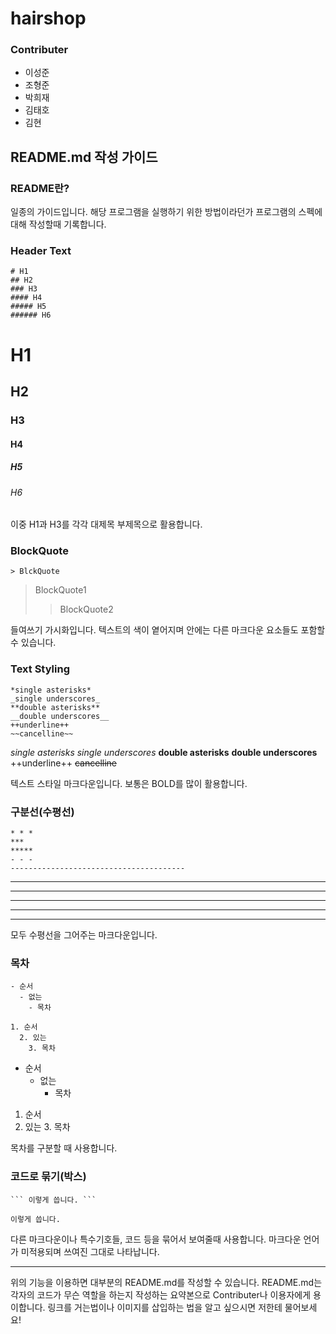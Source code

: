 # hairshop

### Contributer
- 이성준
- 조형준
- 박희재
- 김태호
- 김현



## README.md 작성 가이드
### README란?
일종의 가이드입니다. 해당 프로그램을 실행하기 위한 방법이라던가 프로그램의 스펙에 대해 작성할때 기록합니다.


### Header Text
```
# H1
## H2
### H3
#### H4
##### H5
###### H6
```
# H1
## H2
### H3
#### H4
##### H5
###### H6
이중 H1과 H3를 각각 대제목 부제목으로 활용합니다.


### BlockQuote
```
> BlckQuote
```
> BlockQuote1
>> BlockQuote2

들여쓰기 가시화입니다. 텍스트의 색이 옅어지며 안에는 다른 마크다운 요소들도 포함할 수 있습니다.


### Text Styling
```
*single asterisks*
_single underscores_
**double asterisks**
__double underscores__
++underline++
~~cancelline~~
```
*single asterisks*
_single underscores_
**double asterisks**
__double underscores__
++underline++
~~cancelline~~

텍스트 스타일 마크다운입니다. 보통은 BOLD를 많이 활용합니다.


### 구분선(수평선)
```
* * *
***
*****
- - -
---------------------------------------
```

* * *
***
*****
- - -
---------------------------------------

모두 수평선을 그어주는 마크다운입니다.


### 목차
```
- 순서
  - 없는
    - 목차

1. 순서
  2. 있는
    3. 목차
```
- 순서
  - 없는
    - 목차

1. 순서
  2. 있는
    3. 목차

목차를 구분할 때 사용합니다.


### 코드로 묶기(박스)
```
``` 이렇게 씁니다. ```
```
``` 이렇게 씁니다. ```

다른 마크다운이나 특수기호들, 코드 등을 묶어서 보여줄때 사용합니다. 
마크다운 언어가 미적용되며 쓰여진 그대로 나타납니다.


- - -
위의 기능을 이용하면 대부분의 README.md를 작성할 수 있습니다.
README.md는 각자의 코드가 무슨 역할을 하는지 작성하는 요약본으로 Contributer나 이용자에게 용이합니다.
링크를 거는법이나 이미지를 삽입하는 법을 알고 싶으시면 저한테 물어보세요!

